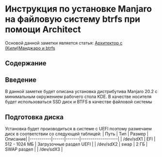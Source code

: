 # Инструкция по установке Manjaro на файловую систему btrfs при помощи Architect
Основой данной заметки является статья: [Архитектор с (Кили)Манджаро и btrfs](https://maxper.ru/2017/12/24/%D0%B0%D1%80%D1%85%D0%B8%D1%82%D0%B5%D0%BA%D1%82%D0%BE%D1%80-%D1%81-%D0%BA%D0%B8%D0%BB%D0%B8%D0%BC%D0%B0%D0%BD%D0%B4%D0%B6%D0%B0%D1%80%D0%BE-%D0%B8-btrfs/)

## Содержание

## Введение
В данной заметке будет описана установка дистрибутива Manjaro 20.2 c минимальным окружением рабочего стола KDE. В качестве носителя будет использоваться SSD диск и BTFS в качестве файловой системы

## Подготовка диска
Установка будет производиться в системе с UEFI поэтому размечаем диск в соответствии со следующей таблицей:
| Путь      | Тип  | Размер        | Описание|
|-----------|------|-------|-------------------|
| /dev/sdX1 | EFI  | 512 - 1024 МБ | Загрузочные раздел UEFI |
| /dev/sdX2 | swap | 2 ГБ          | SWAP раздел             |
| /dev/sdX3 | 

<!--stackedit_data:
eyJoaXN0b3J5IjpbMTExNDk0ODY5MCwtMjAzMzI1MjM3N119
-->